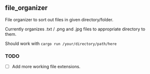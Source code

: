 ## file_organizer
File organizer to sort out files in given directory/folder.

Currently organizes .txt / .png and .jpg files to appropriate directory to them.

Should work with ```cargo run /your/directory/path/here```

### TODO
 * [ ] Add more working file extensions.

